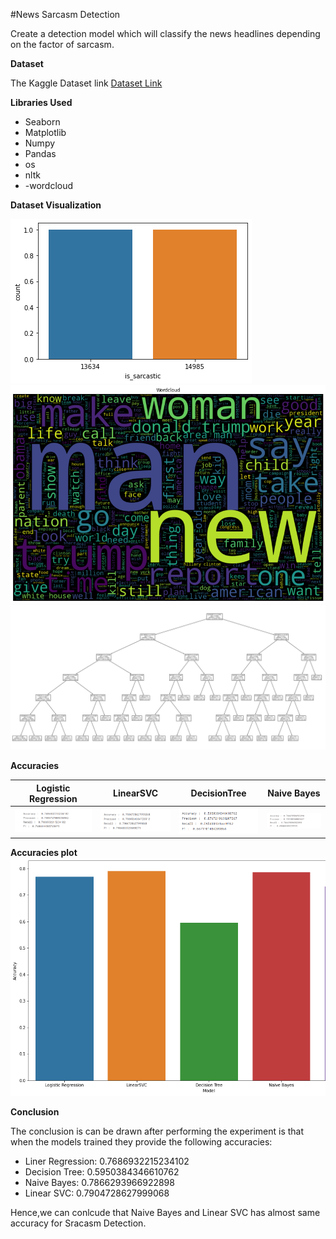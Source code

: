 #News Sarcasm Detection 

 Create a detection model which will classify the news headlines depending on the factor of sarcasm.

**Dataset**

The Kaggle Dataset link 
[Dataset Link](https://www.kaggle.com/datasets/rmisra/news-headlines-dataset-for-sarcasm-detection)



**Libraries Used**


- Seaborn
- Matplotlib
- Numpy
- Pandas
- os
- nltk
- -wordcloud

**Dataset Visualization**

![](../Images/issarcastic.png)
![](../Images/wordcloud.png)
![](../Images/DT.png)



**Accuracies**

|Logistic Regression|LinearSVC|DecisionTree|Naive Bayes|
|---|---|---|---|
|<img src="../Images/LR-Accuracy.png"/>|<img src="../Images/LSVC%20accuracy.png"/>|<img src="../Images/DT%20accuracy.png"/>|<img src="../Images/NB%20accuracy.png"/>|

**Accuracies plot**
![](../Images/Accuracy%20plot.png)


**Conclusion**


The conclusion is can be drawn after performing the experiment is that when the models trained they provide the following accuracies:

* Liner Regression: 0.7686932215234102
* Decision Tree: 0.5950384346610762
* Naive Bayes: 0.7866293966922898
* Linear SVC: 0.7904728627999068

Hence,we can conlcude that
Naive Bayes and Linear SVC has almost same accuracy for Sracasm Detection.
